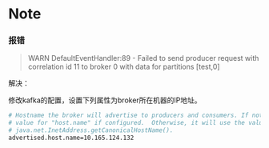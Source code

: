 # Note






### 报错

> WARN DefaultEventHandler:89 - Failed to send producer request with correlation id 11 to broker 0 with data for partitions [test,0]

解决：

修改kafka的配置，设置下列属性为broker所在机器的IP地址。

```bash
# Hostname the broker will advertise to producers and consumers. If not set, it uses the
# value for "host.name" if configured.  Otherwise, it will use the value returned from
# java.net.InetAddress.getCanonicalHostName().
advertised.host.name=10.165.124.132
```